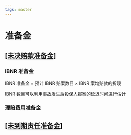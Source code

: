 ```yaml
---
tags: master
---
```

# 准备金

## [[未决赔款准备金]]

### IBNR 准备金

IBNR 准备金 = 预计 IBNR 赔案数目 × IBNR 案均赔款的折现

IBNR 数目可以利用事故发生后投保人报案的延迟时间进行估计

### 理赔费用准备金

## [[未到期责任准备金]]

[//begin]: # "Autogenerated link references for markdown compatibility"
[未决赔款准备金]: 未决赔款准备金.md "未决赔款准备金"
[未到期责任准备金]: 未到期责任准备金.md "未到期责任准备金"
[//end]: # "Autogenerated link references"
